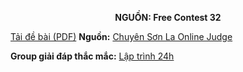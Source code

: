 **<center>NGUỒN: Free Contest 32</center>**

[Tải đề bài (PDF)](/statements/2194/HOLE.pdf)
**Nguồn:** [Chuyên Sơn La Online Judge](http://csloj.ddns.net/)

**Group giải đáp thắc mắc:** [Lập trình 24h](https://www.facebook.com/groups/1386904321519984)